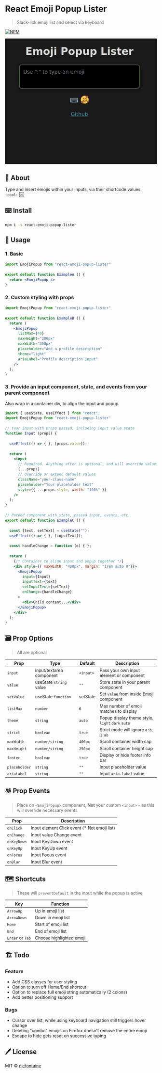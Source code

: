 # React Emoji Popup Lister
> Slack-lick emoji list and select via keyboard

[![NPM](https://img.shields.io/npm/v/react-emoji-popup-lister.svg)](https://www.npmjs.com/package/react-emoji-popup-lister)

![Recording](https://github.com/nicfontaine/react-emoji-popup-lister/blob/main/img/rec-01.gif)

## 📁 About
Type and insert emojis within your inputs, via their shortcode values.   
`:cool:` :cool:

## ⌨️ Install
```bash
npm i -s react-emoji-popup-lister
```

## 🚀 Usage

### 1. Basic
```jsx
import EmojiPopup from "react-emoji-popup-lister"

export default function ExampleA () {
  return <EmojiPopup />
}
```

### 2. Custom styling with props
```jsx
import EmojiPopup from "react-emoji-popup-lister"

export default function ExampleB () {
  return (
    <EmojiPopup
      listMax={40}
      maxHeight="200px"
      maxWidth="300px"
      placeholder="Add a profile description"
      theme="light"
      ariaLabel="Profile description input"
    />
  );
}
```

### 3. Provide an input component, state, and events from your parent component
Also wrap in a container div, to align the input and popup   

```jsx
import { useState, useEffect } from "react";
import EmojiPopup from "react-emoji-popup-lister"

// Your input with props passed, including input value state
function Input (props) {
	
  useEffect(() => { }, [props.value]);
  
  return (
    <input
      // Required. Anything after is optional, and will override values
      {...props}
      // Override or extend default values
      className="your-class-name"
      placeholder="Your placeholder text"
      style={{ ...props.style, width: "100%" }}
    />
  );
}

// Parend component with state, passed input, events, etc.
export default function ExampleC () {
	
  const [text, setText] = useState("");
  useEffect(() => { }, [inputText]);
  
  const handleChange = function (e) { };

  return (
    {/* Container to align input and popup together */}
    <div style={{ maxWidth: "400px", margin: "1rem auto 0"}}>
      <EmojiPopup
        input={Input}
        inputText={text}
        setInputText={setText}
        onChange={handleChange}
      >
        <div>Child content...</div>
      </EmojiPopup>
    </div>
  );
}
```

## 🗃️ Prop Options
> All are optional

| Prop | Type | Default | Description |
| --- | --- | --- | --- |
| `input` | input/textarea component | `<input>` | Pass your own input element or component |
| `value` | useState `string` value | `""` | Store state in your parent component |
| `setValue` | useState `function` | setState | Set `value` from inside Emoji component |
| `listMax` | `number` | `6` | Max number of emoji matches to display |
| `theme` | `string`  | `auto` | Popup display theme style. `light` `dark` `auto` |
| `strict` | `boolean` | `true` | Strict mode will ignore `a:b`, `👋:ab` |
| `maxWidth` | `number/string` | `400px` | Scroll container width cap |
| `maxHeight` | `number/string` | `250px` | Scroll container height cap |
| `footer` | `boolean` | `true` | Display or hide footer info bar |
| `placeholder` | `string` | `""` | Input placeholder value |
| `ariaLabel` | `string` | `""` | Input `aria-label` value |   
   
   
## 🪅 Prop Events
> Place on `<EmojiPopup>` component, **Not** your custom `<input>` - as this will override necessary events

| Prop | Description |
| --- | --- |
| `onClick` | Input element Click event (* Not emoji list) |
| `onChange` | Input value Change event |
| `onKeyDown` | Input KeyDown event |
| `onKeyUp` | Input KeyUp event |
| `onFocus` | Input Focus event |
| `onBlur` | Input Blur event |   
   
   
## 🗺️ Shortcuts
> These will `preventDefault` in the input while the popup is active

| Key | Function |
| --- | --- |
| `ArrowUp` | Up in emoji list |
| `ArrowDown` | Down in emoji list |
| `Home` | Start of emoji list |
| `End` | End of emoji list |
| `Enter` or `Tab` | Choose highlighted emoji |   
   

## 🏗️ Todo
### Feature
- Add CSS classes for user styling
- Option to turn off Home/End shortcut
- Option to replace full emoji string automatically (2 colons)
- Add better positioning support

### Bugs
- Cursor over list, while using keyboard navigation still triggers hover change
- Deleting "combo" emojis on Firefox doesn't remove the entire emoji
- Escape to hide gets reset on successive typing

## 🖊️ License
MIT © [nicfontaine](https://github.com/nicfontaine)
